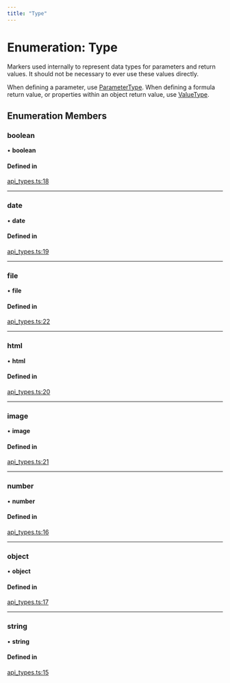 ```yaml
---
title: "Type"
---
```

# Enumeration: Type

Markers used internally to represent data types for parameters and return values.
It should not be necessary to ever use these values directly.

When defining a parameter, use [ParameterType](ParameterType.md). When defining
a formula return value, or properties within an object return value,
use [ValueType](ValueType.md).

## Enumeration Members

### boolean

• **boolean**

#### Defined in

[api_types.ts:18](https://github.com/coda/packs-sdk/blob/main/api_types.ts#L18)

___

### date

• **date**

#### Defined in

[api_types.ts:19](https://github.com/coda/packs-sdk/blob/main/api_types.ts#L19)

___

### file

• **file**

#### Defined in

[api_types.ts:22](https://github.com/coda/packs-sdk/blob/main/api_types.ts#L22)

___

### html

• **html**

#### Defined in

[api_types.ts:20](https://github.com/coda/packs-sdk/blob/main/api_types.ts#L20)

___

### image

• **image**

#### Defined in

[api_types.ts:21](https://github.com/coda/packs-sdk/blob/main/api_types.ts#L21)

___

### number

• **number**

#### Defined in

[api_types.ts:16](https://github.com/coda/packs-sdk/blob/main/api_types.ts#L16)

___

### object

• **object**

#### Defined in

[api_types.ts:17](https://github.com/coda/packs-sdk/blob/main/api_types.ts#L17)

___

### string

• **string**

#### Defined in

[api_types.ts:15](https://github.com/coda/packs-sdk/blob/main/api_types.ts#L15)
